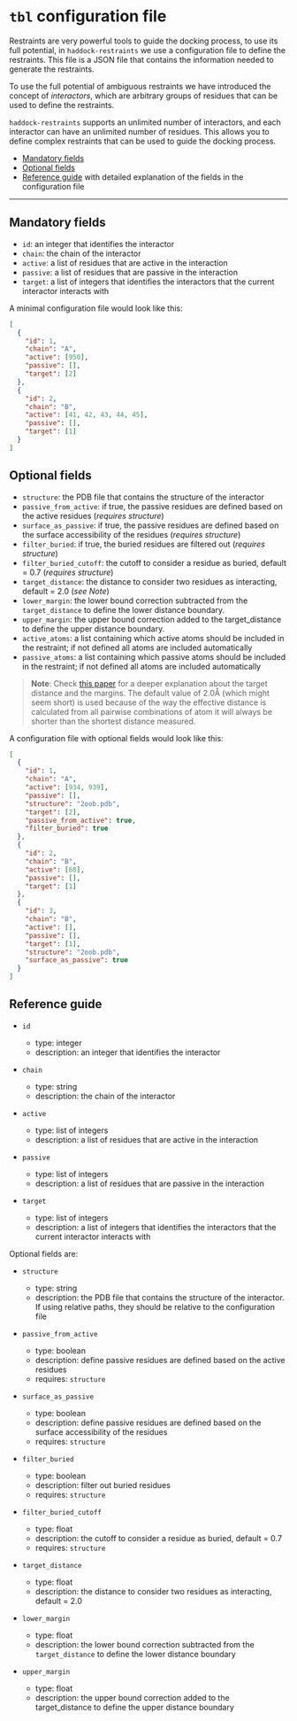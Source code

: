 # `tbl` configuration file

Restraints are very powerful tools to guide the docking process, to use its full potential, in `haddock-restraints` we use a configuration file to define the restraints. This file is a JSON file that contains the information needed to generate the restraints.

To use the full potential of ambiguous restraints we have introduced the concept of _interactors_, which are arbitrary groups of residues that can be used to define the restraints.

`haddock-restraints` supports an unlimited number of interactors, and each interactor can have an unlimited number of residues. This allows you to define complex restraints that can be used to guide the docking process.

- [Mandatory fields](#mandatory-fields)
- [Optional fields](#optional-fields)
- [Reference guide](#reference-guide) with detailed explanation of the fields in the configuration file

---

## Mandatory fields

- `id`: an integer that identifies the interactor
- `chain`: the chain of the interactor
- `active`: a list of residues that are active in the interaction
- `passive`: a list of residues that are passive in the interaction
- `target`: a list of integers that identifies the interactors that the current interactor interacts with

A minimal configuration file would look like this:

```json
[
  {
    "id": 1,
    "chain": "A",
    "active": [950],
    "passive": [],
    "target": [2]
  },
  {
    "id": 2,
    "chain": "B",
    "active": [41, 42, 43, 44, 45],
    "passive": [],
    "target": [1]
  }
]
```

## Optional fields

- `structure`: the PDB file that contains the structure of the interactor
- `passive_from_active`: if true, the passive residues are defined based on the active residues (_requires structure_)
- `surface_as_passive`: if true, the passive residues are defined based on the surface accessibility of the residues (_requires structure_)
- `filter_buried`: if true, the buried residues are filtered out (_requires structure_)
- `filter_buried_cutoff`: the cutoff to consider a residue as buried, default = 0.7 (_requires structure_)
- `target_distance`: the distance to consider two residues as interacting, default = 2.0 (_see Note_)
- `lower_margin`: the lower bound correction subtracted from the `target_distance` to define the lower distance boundary.
- `upper_margin`: the upper bound correction added to the target_distance to define the upper distance boundary.
- `active_atoms`: a list containing which active atoms should be included in the restraint; if not defined all atoms are included automatically
- `passive_atoms`: a list containing which passive atoms should be included in the restraint; if not defined all atoms are included automatically

> **Note**: Check [this paper](https://doi.org/10.1038/s41596-018-0018-5) for a deeper explanation about the target distance and the margins. The default value of 2.0Å (which might seem short) is used because of the way the effective distance is calculated from all pairwise combinations of atom it will always be shorter than the shortest distance measured.

A configuration file with optional fields would look like this:

```json
[
  {
    "id": 1,
    "chain": "A",
    "active": [934, 939],
    "passive": [],
    "structure": "2oob.pdb",
    "target": [2],
    "passive_from_active": true,
    "filter_buried": true
  },
  {
    "id": 2,
    "chain": "B",
    "active": [68],
    "passive": [],
    "target": [1]
  },
  {
    "id": 3,
    "chain": "B",
    "active": [],
    "passive": [],
    "target": [1],
    "structure": "2oob.pdb",
    "surface_as_passive": true
  }
]
```

## Reference guide

- `id`

  - type: integer
  - description: an integer that identifies the interactor

- `chain`

  - type: string
  - description: the chain of the interactor

- `active`

  - type: list of integers
  - description: a list of residues that are active in the interaction

- `passive`

  - type: list of integers
  - description: a list of residues that are passive in the interaction

- `target`
  - type: list of integers
  - description: a list of integers that identifies the interactors that the current interactor interacts with

Optional fields are:

- `structure`

  - type: string
  - description: the PDB file that contains the structure of the interactor. If using relative paths, they should be relative to the configuration file

- `passive_from_active`

  - type: boolean
  - description: define passive residues are defined based on the active residues
  - requires: `structure`

- `surface_as_passive`

  - type: boolean
  - description: define passive residues are defined based on the surface accessibility of the residues
  - requires: `structure`

- `filter_buried`

  - type: boolean
  - description: filter out buried residues
  - requires: `structure`

- `filter_buried_cutoff`

  - type: float
  - description: the cutoff to consider a residue as buried, default = 0.7
  - requires: `structure`

- `target_distance`

  - type: float
  - description: the distance to consider two residues as interacting, default = 2.0

- `lower_margin`

  - type: float
  - description: the lower bound correction subtracted from the `target_distance` to define the lower distance boundary

- `upper_margin`
  - type: float
  - description: the upper bound correction added to the target_distance to define the upper distance boundary
